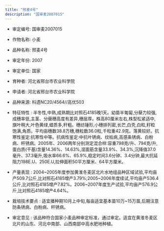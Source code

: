 ```yaml
---
title: "邢麦4号"
description: "国审麦2007015"
---
```

* 审定编号:  国审麦2007015

*  作物名称:  小麦

*  品种名称:  邢麦4号

*  审定年份:  2007

*  审定单位:  国家

* 育种者:  河北省邢台市农业科学院

*  申请者:  河北省邢台市农业科学院

*  品种来源:  科遗NC20/4564//高优503

*  特征特性 : 
半冬性,中熟,成熟期比对照石4185晚1天。幼苗半匍匐,分蘖力较强,成穗率低,主茎、分蘖穗高度有差异,穗层厚。株高80厘米左右,株型松紧适中,旗叶稍大,叶色黄绿,蜡质多,秆粗。穗纺锤形,小穗排列密,长芒,白壳,白粒,籽粒饱满,角质。平均亩穗数38.8万穗,穗粒数36.0粒,千粒重42.9克。落黄较好。抗寒性鉴定:抗寒性中等。抗病性鉴定:中抗叶锈病、纹枯病,高感条锈病、白粉病、秆锈病。2005年、2006两年分别测定混合样:容重798克/升、794克/升,蛋白质(干基)含量14.36%、14.63%,湿面筋含量33.9%、34.3%,沉降值37.0毫升、37.3毫升,吸水率66.6%、65.9%,稳定时间3.6分钟、3.4分钟,最大抗延阻力198E.U、250E.U,拉伸面积50平方厘米、64平方厘米。
 
*  产量表现 : 
2004~2005年度参加黄淮冬麦区北片水地组品种区域试验,平均亩产509.7公斤,比对照石4185增产3.79%;2005~2006年度续试,平均亩产536.4公斤,比对照石4185增产7.82%。2006~2007年度生产试验,平均亩产576.9公斤,比对照石4185增产4.64%。

*  栽培技术要点 : 
适宜播种期10月上中旬,每亩适宜基本苗10万~15万苗,后期注意防条锈病、白粉病、秆锈病。

*  审定意见 : 
该品种符合国家小麦品种审定标准，通过审定。适宜在黄淮冬麦区北片的山东、河北中南部、山西南部中高水肥地种植。



